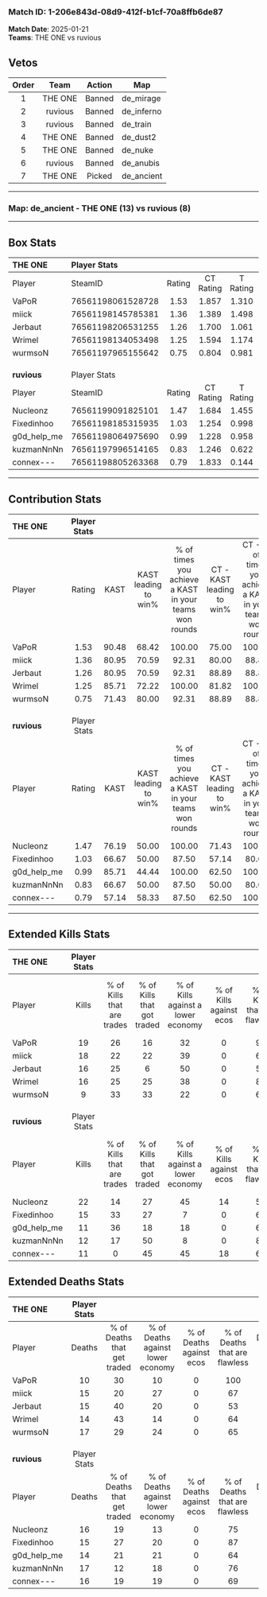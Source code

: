 ### Match ID: 1-206e843d-08d9-412f-b1cf-70a8ffb6de87  
**Match Date**: 2025-01-21  
**Teams**: THE ONE vs ruvious  

## Vetos  

| Order | Team | Action | Map |
| :---: | :--: | :----: | --- |
| 1 | THE ONE | Banned | de_mirage |
| 2 | ruvious | Banned | de_inferno |
| 3 | ruvious | Banned | de_train |
| 4 | THE ONE | Banned | de_dust2 |
| 5 | THE ONE | Banned | de_nuke |
| 6 | ruvious | Banned | de_anubis |
| 7 | THE ONE | Picked | de_ancient |

---  

### **Map**: de_ancient - THE ONE (13) vs ruvious (8)  
---  

## Box Stats  

| **THE ONE** | Player Stats      |        |           |          |       |       |       |         |        |      |     |
| :- | :- | :-: | :-: | :-: | :-: | :-: | :-: | :-: | :-: | :-: | :-: |
| Player      | SteamID           | Rating | CT Rating | T Rating | KAST  |  ADR  | Kills | Assists | Deaths | K/D  | HS% |
| VaPoR       | 76561198061528728 |  1.53  |   1.857   |  1.310   | 90.48 | 83.2  |  19   |    3    |   10   | 1.90 | 21  |
| miick       | 76561198145785381 |  1.36  |   1.389   |  1.498   | 80.95 | 98.0  |  18   |    7    |   15   | 1.20 | 77  |
| Jerbaut     | 76561198206531255 |  1.26  |   1.700   |  1.061   | 80.95 | 87.2  |  16   |   11    |   15   | 1.07 | 31  |
| Wrimel      | 76561198134053498 |  1.25  |   1.594   |  1.174   | 85.71 | 69.8  |  16   |    8    |   14   | 1.14 | 62  |
| wurmsoN     | 76561197965155642 |  0.75  |   0.804   |  0.981   | 71.43 | 64.7  |   9   |    5    |   17   | 0.53 | 44  |
|             |                   |        |           |          |       |       |       |         |        |      |     |
|             |                   |        |           |          |       |       |       |         |        |      |     |
|             |                   |        |           |          |       |       |       |         |        |      |     |
| **ruvious** | Player Stats      |        |           |          |       |       |       |         |        |      |     |
| Player      | SteamID           | Rating | CT Rating | T Rating | KAST  |  ADR  | Kills | Assists | Deaths | K/D  | HS% |
| Nucleonz    | 76561199091825101 |  1.47  |   1.684   |  1.455   | 76.19 | 105.9 |  22   |    4    |   16   | 1.38 | 54  |
| Fixedinhoo  | 76561198185315935 |  1.03  |   1.254   |  0.998   | 66.67 | 70.4  |  15   |    4    |   15   | 1.00 | 60  |
| g0d_help_me | 76561198064975690 |  0.99  |   1.228   |  0.958   | 85.71 | 60.3  |  11   |    2    |   14   | 0.79 | 54  |
| kuzmanNnNn  | 76561197996514165 |  0.83  |   1.246   |  0.622   | 66.67 | 60.6  |  12   |    6    |   17   | 0.71 | 75  |
| connex---   | 76561198805263368 |  0.79  |   1.833   |  0.144   | 57.14 | 72.2  |  11   |    7    |   16   | 0.69 | 63  |
---  

## Contribution Stats  

| **THE ONE** | Player Stats |       |                      |                                                        |                           |                                                             |                          |                                                            |
| :- | :-: | :-: | :-: | :-: | :-: | :-: | :-: | :-: |
| Player      |    Rating    | KAST  | KAST leading to win% | % of times you achieve a KAST in your teams won rounds | CT - KAST leading to win% | CT - % of times you achieve a KAST in your teams won rounds | T - KAST leading to win% | T - % of times you achieve a KAST in your teams won rounds |
| VaPoR       |     1.53     | 90.48 |        68.42         |                         100.00                         |           75.00           |                           100.00                            |          57.14           |                           100.00                           |
| miick       |     1.36     | 80.95 |        70.59         |                         92.31                          |           80.00           |                            88.89                            |          57.14           |                           100.00                           |
| Jerbaut     |     1.26     | 80.95 |        70.59         |                         92.31                          |           88.89           |                            88.89                            |          50.00           |                           100.00                           |
| Wrimel      |     1.25     | 85.71 |        72.22         |                         100.00                         |           81.82           |                           100.00                            |          57.14           |                           100.00                           |
| wurmsoN     |     0.75     | 71.43 |        80.00         |                         92.31                          |           88.89           |                            88.89                            |          66.67           |                           100.00                           |
|             |              |       |                      |                                                        |                           |                                                             |                          |                                                            |
|             |              |       |                      |                                                        |                           |                                                             |                          |                                                            |
|             |              |       |                      |                                                        |                           |                                                             |                          |                                                            |
| **ruvious** | Player Stats |       |                      |                                                        |                           |                                                             |                          |                                                            |
| Player      |    Rating    | KAST  | KAST leading to win% | % of times you achieve a KAST in your teams won rounds | CT - KAST leading to win% | CT - % of times you achieve a KAST in your teams won rounds | T - KAST leading to win% | T - % of times you achieve a KAST in your teams won rounds |
| Nucleonz    |     1.47     | 76.19 |        50.00         |                         100.00                         |           71.43           |                           100.00                            |          33.33           |                           100.00                           |
| Fixedinhoo  |     1.03     | 66.67 |        50.00         |                         87.50                          |           57.14           |                            80.00                            |          42.86           |                           100.00                           |
| g0d_help_me |     0.99     | 85.71 |        44.44         |                         100.00                         |           62.50           |                           100.00                            |          30.00           |                           100.00                           |
| kuzmanNnNn  |     0.83     | 66.67 |        50.00         |                         87.50                          |           50.00           |                            80.00                            |          50.00           |                           100.00                           |
| connex---   |     0.79     | 57.14 |        58.33         |                         87.50                          |           62.50           |                           100.00                            |          50.00           |                           66.67                            |
---  

## Extended Kills Stats  

| **THE ONE** | Player Stats |                            |                            |                                    |                         |                              |                                 |                                       |                    |           |
| :- | :-: | :-: | :-: | :-: | :-: | :-: | :-: | :-: | :-: | :-: |
| Player      |    Kills     | % of Kills that are trades | % of Kills that got traded | % of Kills against a lower economy | % of Kills against ecos | % of Kills that are flawless | % of Kills that are close duels | % of Kills that are assisted by flash | Pistol Round Kills | AWP Kills |
| VaPoR       |      19      |             26             |             16             |                 32                 |            0            |              95              |                0                |                   5                   |         6          |     2     |
| miick       |      18      |             22             |             22             |                 39                 |            0            |              67              |                6                |                   6                   |         0          |     2     |
| Jerbaut     |      16      |             25             |             6              |                 50                 |            0            |              56              |                6                |                   6                   |         0          |     3     |
| Wrimel      |      16      |             25             |             25             |                 38                 |            0            |              81              |                0                |                   6                   |         0          |     3     |
| wurmsoN     |      9       |             33             |             33             |                 22                 |            0            |              67              |                0                |                  11                   |         0          |     0     |
|             |              |                            |                            |                                    |                         |                              |                                 |                                       |                    |           |
|             |              |                            |                            |                                    |                         |                              |                                 |                                       |                    |           |
|             |              |                            |                            |                                    |                         |                              |                                 |                                       |                    |           |
| **ruvious** | Player Stats |                            |                            |                                    |                         |                              |                                 |                                       |                    |           |
| Player      |    Kills     | % of Kills that are trades | % of Kills that got traded | % of Kills against a lower economy | % of Kills against ecos | % of Kills that are flawless | % of Kills that are close duels | % of Kills that are assisted by flash | Pistol Round Kills | AWP Kills |
| Nucleonz    |      22      |             14             |             27             |                 45                 |           14            |              59              |                0                |                   9                   |         0          |     1     |
| Fixedinhoo  |      15      |             33             |             27             |                 7                  |            0            |              67              |                7                |                   0                   |         0          |     4     |
| g0d_help_me |      11      |             36             |             18             |                 18                 |            0            |              64              |               18                |                   0                   |         0          |     0     |
| kuzmanNnNn  |      12      |             17             |             50             |                 8                  |            0            |              83              |                8                |                   0                   |         0          |     2     |
| connex---   |      11      |             0              |             45             |                 45                 |           18            |              64              |                0                |                   0                   |         3          |     0     |
## Extended Deaths Stats  

| **THE ONE** | Player Stats |                             |                                   |                          |                               |                            |                           |               |
| :- | :-: | :-: | :-: | :-: | :-: | :-: | :-: | :-: |
| Player      |    Deaths    | % of Deaths that get traded | % of Deaths against lower economy | % of Deaths against ecos | % of Deaths that are flawless | % of Deaths that are close | % of Deaths while blinded | Deaths to AWP |
| VaPoR       |      10      |             30              |                10                 |            0             |              100              |             0              |             0             |       1       |
| miick       |      15      |             20              |                27                 |            0             |              67               |             7              |             7             |       1       |
| Jerbaut     |      15      |             40              |                20                 |            0             |              53               |             7              |             7             |       1       |
| Wrimel      |      14      |             43              |                14                 |            0             |              64               |             7              |             0             |       0       |
| wurmsoN     |      17      |             29              |                24                 |            0             |              65               |             6              |             0             |       0       |
|             |              |                             |                                   |                          |                               |                            |                           |               |
|             |              |                             |                                   |                          |                               |                            |                           |               |
|             |              |                             |                                   |                          |                               |                            |                           |               |
| **ruvious** | Player Stats |                             |                                   |                          |                               |                            |                           |               |
| Player      |    Deaths    | % of Deaths that get traded | % of Deaths against lower economy | % of Deaths against ecos | % of Deaths that are flawless | % of Deaths that are close | % of Deaths while blinded | Deaths to AWP |
| Nucleonz    |      16      |             19              |                13                 |            0             |              75               |             0              |            13             |       2       |
| Fixedinhoo  |      15      |             27              |                20                 |            0             |              87               |             0              |             0             |       1       |
| g0d_help_me |      14      |             21              |                21                 |            0             |              64               |             0              |            14             |       1       |
| kuzmanNnNn  |      17      |             12              |                18                 |            0             |              76               |             6              |             0             |       0       |
| connex---   |      16      |             19              |                19                 |            0             |              69               |             6              |             6             |       2       |

